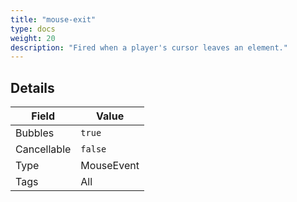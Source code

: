 ```yaml
---
title: "mouse-exit"
type: docs
weight: 20
description: "Fired when a player's cursor leaves an element."
---
```


## Details
| Field | Value 
|--|--|
| Bubbles | `true` |
| Cancellable | `false` |
| Type | MouseEvent |
| Tags | All |